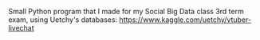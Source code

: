 Small Python program that I made for my Social Big Data class 3rd term exam, using Uetchy's databases: https://www.kaggle.com/uetchy/vtuber-livechat

